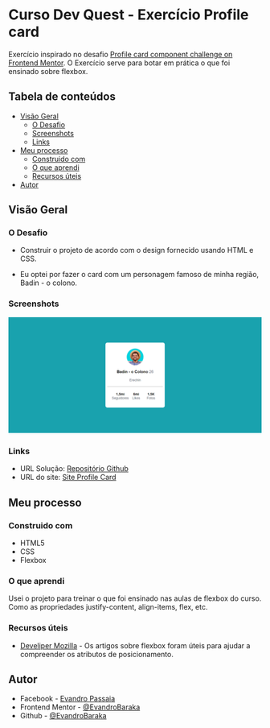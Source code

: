 # Curso Dev Quest - Exercício Profile card

Exercício inspirado no desafio [Profile card component challenge on Frontend Mentor](https://www.frontendmentor.io/challenges/profile-card-component-cfArpWshJ). O Exercício serve para botar em prática o que foi ensinado sobre flexbox.


## Tabela de conteúdos

- [Visão Geral](#visão-Geral)
  - [O Desafio](#o-desafio)
  - [Screenshots](#screenshots)
  - [Links](#links)
- [Meu processo](#meu-processo)
  - [Construido com](#construido-com)
  - [O que aprendi](#O-que-aprendi)
  - [Recursos úteis](#Recursos-úteis)
- [Autor](#autor)

## Visão Geral

### O Desafio

- Construir o projeto de acordo com o design fornecido usando HTML e CSS.

- Eu optei por fazer o card com um personagem famoso de minha região, Badin - o colono.

### Screenshots

![](./design/screenshot-resultado.png)

### Links

- URL Solução: [Repositório Github](https://github.com/EvandroBaraka/exercicio-profile-card-devquest)
- URL do site: [Site Profile Card](https://evandrobaraka.github.io/exercicio-profile-card-devquest/)

## Meu processo

### Construido com

- HTML5
- CSS
- Flexbox

### O que aprendi

Usei o projeto para treinar o que foi ensinado nas aulas de flexbox do curso. Como as propriedades justify-content, align-items, flex, etc.

### Recursos úteis

- [Develiper Mozilla](https://developer.mozilla.org/pt-BR/docs/Web/CSS/CSS_Flexible_Box_Layout/Basic_Concepts_of_Flexbox) - Os artigos sobre flexbox foram úteis para ajudar a compreender os atributos de posicionamento.

## Autor

- Facebook - [Evandro Passaia](https://www.facebook.com/evandro.passaiaze)
- Frontend Mentor - [@EvandroBaraka](https://www.frontendmentor.io/profile/EvandroBaraka)
- Github - [@EvandroBaraka](https://github.com/EvandroBaraka)